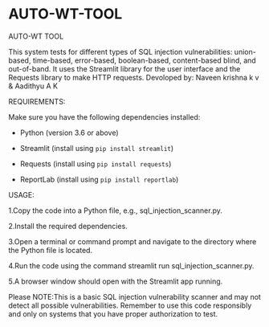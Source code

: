 # AUTO-WT-TOOL
AUTO-WT TOOL  

This system tests for different types of SQL injection vulnerabilities: union-based, time-based, error-based, boolean-based, content-based blind, and out-of-band. 
It uses the Streamlit library for the user interface and the Requests library to make HTTP requests.
Devoloped by: Naveen krishna k v & Aadithyu A K  


REQUIREMENTS:  


Make sure you have the following dependencies installed:  

- Python (version 3.6 or above)


- Streamlit (install using `pip install streamlit`)


- Requests (install using `pip install requests`)


- ReportLab (install using `pip install reportlab`)


  
USAGE:  

1.Copy the code into a Python file, e.g., sql_injection_scanner.py.  

2.Install the required dependencies.  

3.Open a terminal or command prompt and navigate to the directory where the Python file is located.  

4.Run the code using the command streamlit run sql_injection_scanner.py.  

5.A browser window should open with the Streamlit app running.  



Please NOTE:This is a basic SQL injection vulnerability scanner and may not detect all possible vulnerabilities. 
Remember to use this code responsibly and only on systems that you have proper authorization to test. 
